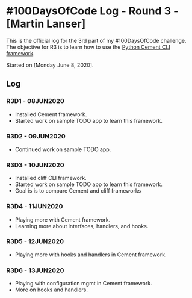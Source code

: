 # #100DaysOfCode Log - Round 3 - [Martin Lanser]

This is the official log for the 3rd part of my #100DaysOfCode challenge. The objective for R3 is to learn how to use the [Python Cement CLI framework](https://builtoncement.com/).

Started on [Monday June 8, 2020].

## Log

### R3D1 - 08JUN2020
* Installed Cement framework.
* Started work on sample TODO app to learn this framework.

### R3D2 - 09JUN2020
* Continued work on sample TODO app.

### R3D3 - 10JUN2020
* Installed cliff CLI framework.
* Started work on sample TODO app to learn this framework.
* Goal is is to compare Cement and cliff frameworks

### R3D4 - 11JUN2020
* Playing more with Cement framework.
* Learning more about interfaces, handlers, and hooks.

### R3D5 - 12JUN2020
* Playing more with hooks and handlers in Cement framework.

### R3D6 - 13JUN2020
* Playing with configuration mgmt in Cement framework.
* More on hooks and handlers.

